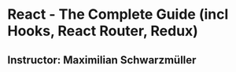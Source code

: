 # React - The Complete Guide (incl Hooks, React Router, Redux)
## Instructor: Maximilian Schwarzmüller
